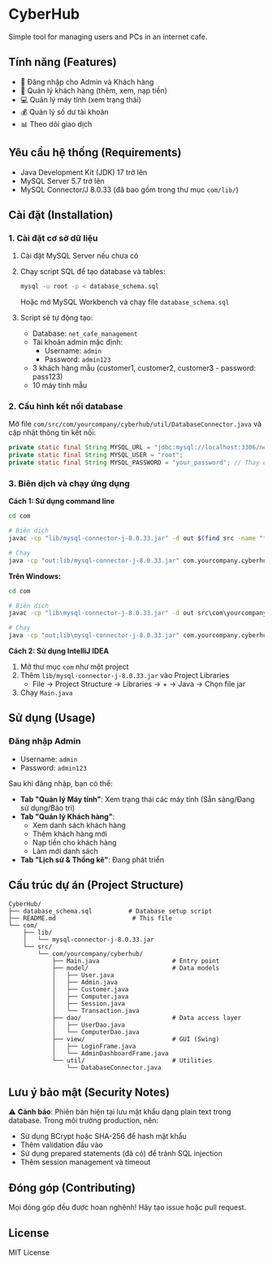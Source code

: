 # CyberHub
Simple tool for managing users and PCs in an internet cafe.

## Tính năng (Features)
- 🔐 Đăng nhập cho Admin và Khách hàng
- 👥 Quản lý khách hàng (thêm, xem, nạp tiền)
- 💻 Quản lý máy tính (xem trạng thái)
- 💰 Quản lý số dư tài khoản
- 📊 Theo dõi giao dịch

## Yêu cầu hệ thống (Requirements)
- Java Development Kit (JDK) 17 trở lên
- MySQL Server 5.7 trở lên
- MySQL Connector/J 8.0.33 (đã bao gồm trong thư mục `com/lib/`)

## Cài đặt (Installation)

### 1. Cài đặt cơ sở dữ liệu
1. Cài đặt MySQL Server nếu chưa có
2. Chạy script SQL để tạo database và tables:
   ```bash
   mysql -u root -p < database_schema.sql
   ```
   Hoặc mở MySQL Workbench và chạy file `database_schema.sql`

3. Script sẽ tự động tạo:
   - Database: `net_cafe_management`
   - Tài khoản admin mặc định:
     - Username: `admin`
     - Password: `admin123`
   - 3 khách hàng mẫu (customer1, customer2, customer3 - password: pass123)
   - 10 máy tính mẫu

### 2. Cấu hình kết nối database
Mở file `com/src/com/yourcompany/cyberhub/util/DatabaseConnector.java` và cập nhật thông tin kết nối:
```java
private static final String MYSQL_URL = "jdbc:mysql://localhost:3306/net_cafe_management";
private static final String MYSQL_USER = "root";
private static final String MYSQL_PASSWORD = "your_password"; // Thay đổi password của bạn
```

### 3. Biên dịch và chạy ứng dụng

**Cách 1: Sử dụng command line**
```bash
cd com

# Biên dịch
javac -cp "lib/mysql-connector-j-8.0.33.jar" -d out $(find src -name "*.java")

# Chạy
java -cp "out:lib/mysql-connector-j-8.0.33.jar" com.yourcompany.cyberhub.Main
```

**Trên Windows:**
```bash
cd com

# Biên dịch
javac -cp "lib\mysql-connector-j-8.0.33.jar" -d out src\com\yourcompany\cyberhub\**\*.java

# Chạy
java -cp "out;lib\mysql-connector-j-8.0.33.jar" com.yourcompany.cyberhub.Main
```

**Cách 2: Sử dụng IntelliJ IDEA**
1. Mở thư mục `com` như một project
2. Thêm `lib/mysql-connector-j-8.0.33.jar` vào Project Libraries
   - File → Project Structure → Libraries → + → Java → Chọn file jar
3. Chạy `Main.java`

## Sử dụng (Usage)

### Đăng nhập Admin
- Username: `admin`
- Password: `admin123`

Sau khi đăng nhập, bạn có thể:
- **Tab "Quản lý Máy tính"**: Xem trạng thái các máy tính (Sẵn sàng/Đang sử dụng/Bảo trì)
- **Tab "Quản lý Khách hàng"**: 
  - Xem danh sách khách hàng
  - Thêm khách hàng mới
  - Nạp tiền cho khách hàng
  - Làm mới danh sách
- **Tab "Lịch sử & Thống kê"**: Đang phát triển

## Cấu trúc dự án (Project Structure)
```
CyberHub/
├── database_schema.sql          # Database setup script
├── README.md                     # This file
└── com/
    ├── lib/
    │   └── mysql-connector-j-8.0.33.jar
    └── src/
        └── com/yourcompany/cyberhub/
            ├── Main.java                    # Entry point
            ├── model/                       # Data models
            │   ├── User.java
            │   ├── Admin.java
            │   ├── Customer.java
            │   ├── Computer.java
            │   ├── Session.java
            │   └── Transaction.java
            ├── dao/                         # Data access layer
            │   ├── UserDao.java
            │   └── ComputerDao.java
            ├── view/                        # GUI (Swing)
            │   ├── LoginFrame.java
            │   └── AdminDashboardFrame.java
            └── util/                        # Utilities
                └── DatabaseConnector.java
```

## Lưu ý bảo mật (Security Notes)
⚠️ **Cảnh báo**: Phiên bản hiện tại lưu mật khẩu dạng plain text trong database. Trong môi trường production, nên:
- Sử dụng BCrypt hoặc SHA-256 để hash mật khẩu
- Thêm validation đầu vào
- Sử dụng prepared statements (đã có) để tránh SQL injection
- Thêm session management và timeout

## Đóng góp (Contributing)
Mọi đóng góp đều được hoan nghênh! Hãy tạo issue hoặc pull request.

## License
MIT License
